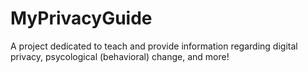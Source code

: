 # MyPrivacyGuide
A project dedicated to teach and provide information regarding digital privacy, psycological (behavioral) change, and more!
